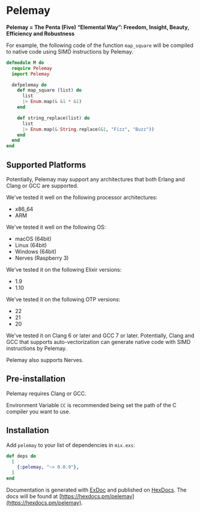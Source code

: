# Pelemay
**Pelemay = The Penta (Five) “Elemental Way”: Freedom, Insight, Beauty, Efficiency and Robustness**

For example, the following code of the function `map_square` will be compiled to native code using SIMD instructions by Pelemay.

```elixir
defmodule M do
  require Pelemay
  import Pelemay

  defpelemay do
    def map_square (list) do
      list
      |> Enum.map(& &1 * &1)
    end

    def string_replace(list) do
      list
      |> Enum.map(& String.replace(&1, "Fizz", "Buzz"))
    end
  end
end
```

## Supported Platforms

Potentially, Pelemay may support any architectures that both Erlang and Clang or GCC are supported.

We've tested it well on the following processor architectures:

* x86_64
* ARM

We've tested it well on the following OS:

* macOS (64bit)
* Linux (64bit)
* Windows (64bit)
* Nerves (Raspberry 3)

We've tested it on the following Elixir versions:

* 1.9
* 1.10

We've tested it on the following OTP versions:

* 22
* 21
* 20

We've tested it on Clang 6 or later and GCC 7 or later.
Potentially, Clang and GCC that supports auto-vectorization can generate native code with SIMD instructions by Pelemay.

Pelemay also supports Nerves.

## Pre-installation

Pelemay requires Clang or GCC.

Environment Variable `CC` is recommended being set the path of the C compiler you want to use.

## Installation

Add `pelemay` to your list of dependencies in `mix.exs`:

```elixir
def deps do
  [
    {:pelemay, "~> 0.0.9"},
  ]
end
```

Documentation is generated with [ExDoc](https://github.com/elixir-lang/ex_doc)
and published on [HexDocs](https://hexdocs.pm). The docs will
be found at [https://hexdocs.pm/pelemay](https://hexdocs.pm/pelemay).
